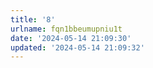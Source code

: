 ```yaml
---
title: '8'
urlname: fqn1bbeumupniu1t
date: '2024-05-14 21:09:30'
updated: '2024-05-14 21:09:32'
---
```


